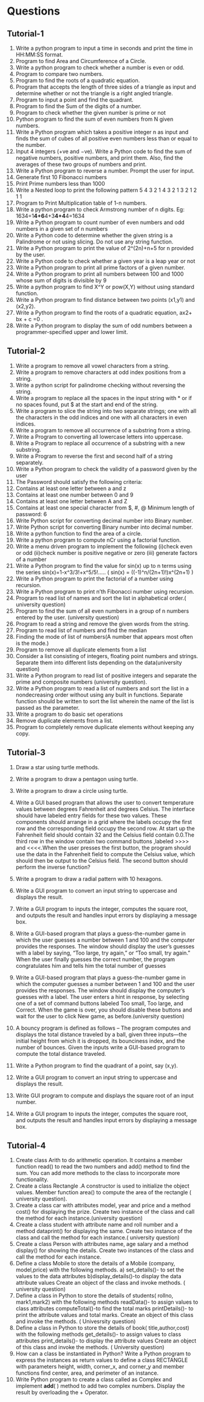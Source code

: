 
# Questions
## Tutorial-1
1.	 Write a python program to input a time in seconds and print the time in
 HH:MM:SS format.
2.	Program to find Area and Circumference of a Circle.
3.	Write a python program to check whether a number is even or odd.
4.	Program to compare two numbers.
5.	Program to find the roots of a quadratic equation.
6.	Program that accepts the length of three sides of a triangle as input and determine whether or not the triangle is a right angled triangle.
7.	Program to input a point and find the quadrant.
8.	Program to find the Sum of the digits of a number.
9.	Program to check whether the given number is prime or not
10.	Python program to find the sum of even numbers from N given numbers.
11.	Write a Python program which takes a positive integer n as input and finds the sum of cubes of all positive even numbers less than or equal to the number.
12.	Input 4 integers (+ve and −ve). Write a Python code to find the sum of negative numbers, positive numbers, and print them. Also, find the averages of these two groups of numbers and print.
13.	Write a Python program to reverse a number. Prompt the user for input.
14.	Generate first 10 Fibonacci numbers
15.	Print Prime numbers less than 1000
16.	Write a Nested loop to print the following pattern
5 4 3 2 1
4 3 2 1
3 2 1
2 1
1
17.	Program to Print Multiplication table of 1-n numbers.
18.	Write a python program to check Armstrong number of n digits.
Eg: 1634=1**4+6**4+3**4+4**4=1634
19.	Write a Python program to count number of even numbers and odd numbers in a given set of n numbers
20.	Write a Python code to determine whether the given string is a Palindrome or not using slicing. Do not use any string function.
21.	Write a Python program to print the value of 2^(2n)+n+5 for n provided by the user.
22.	Write a Python code to check whether a given year is a leap year or not
23.	Write a Python program to print all prime factors of a given number.
24.	Write a Python program to print all numbers between 100 and 1000 whose sum of digits is divisible by 9
25.	Write a python program to find X^Y or pow(X,Y) without using standard function.
26.	Write a Python program to find distance between two points (x1,y1) and (x2,y2).
27.	Write a Python program to find the roots of a quadratic equation, ax2+ bx + c =0 .
28.	Write a Python program to display the sum of odd numbers between a programmer-specified upper and lower limit.

## Tutorial-2
1. Write a program to remove all vowel characters from a string.
2. Write a program to remove characters at odd index positions from a string.
3. Write a python script for palindrome checking without reversing the string.
4. Write a program to replace all the spaces in the input string with * or if no
spaces found, put $ at the start and end of the string.
5. Write a program to slice the string into two separate strings; one with all the
characters in the odd indices and one with all characters in even indices.
6. Write a program to remove all occurrence of a substring from a string.
7. Write a Program to converting all lowercase letters into uppercase.
8. Write a Program to replace all occurrence of a substring with a new substring.
9. Write a Program to reverse the first and second half of a string separately.
10. Write a Python program to check the validity of a password given by the user
11. The Password should satisfy the following criteria:
1. Contains at least one letter between a and z
2. Contains at least one number between 0 and 9
3. Contains at least one letter between A and Z
4. Contains at least one special character from $, #, @
Minimum length of password: 6
12. Write Python script for converting decimal number into Binary number.
13. Write Python script for converting Binary number into decimal number.
14. Write a python function to find the area of a circle.
15. Write a python program to compute nCr using a factorial function.
16. Write a menu driven program to implement the following
(i)check even or odd
(ii)check number is positive negative or zero
(iii) generate factors of a number
17. Write a Python program to find the value for sin(x) up to n terms using the
series
sin(x)=1-x^3/3!+x^5/5!..... ( sin(x) = ((-1)^n/(2n+1)!)x^(2n+1) )
18. Write a Python program to print the factorial of a number using recursion.
19. Write a Python program to print n’th Fibonacci number using recursion.
20. Program to read list of names and sort the list in alphabetical order.( university
question)
21. Program to find the sum of all even numbers in a group of n numbers entered
by the user. (university question)
22. Program to read a string and remove the given words from the string.
23. Program to read list of numbers and find the median
24. Finding the mode of list of numbers(A number that appears most often is the
mode.)
25. Program to remove all duplicate elements from a list
26. Consider a list consisting of integers, floating point numbers and strings.
Separate them into different lists depending on the data(university question)
27. Write a Python program to read list of positive integers and separate the prime
and composite numbers (university question).
28. Write a Python program to read a list of numbers and sort the list in a nondecreasing
order without using any built in functions. Separate function should
be written to sort the list wherein the name of the list is passed as the parameter.
29. Write a program to do basic set operations
30. Remove duplicate elements from a list.
31. Program to completely remove duplicate elements without keeping any copy.

## Tutorial-3
1.	Draw a star using turtle methods.
2.	Write a program to draw a pentagon using turtle.
3.	Write a program to draw a circle using turtle.
4.	Write a GUI based program that allows the user to convert temperature values between degrees Fahrenheit and degrees Celsius.  The interface should have labeled entry fields for these two values. These components should arrange in a grid where the labels occupy the first row and the corresponding field occupy the second row. At start up the Fahrenheit field should contain 32 and the Celsius field contain 0.0.The third row in the window contain two command buttons ,labeled >>>> and <<<<.When the user presses the first button, the program should use the data in the Fahrenheit field to compute the Celsius value, which should then be output to the Celsius field. The second button should perform the inverse function?
5.	Write a program to draw a radial pattern with 10 hexagons.
6.	Write a GUI program to convert an input string to uppercase and displays the result.
7.	Write a GUI program to inputs the integer, computes the square root, and outputs the result and handles input errors by displaying a message box.
8.	Write a GUI-based program that plays a guess-the-number game in which the user guesses a number between 1 and 100 and the computer provides the responses. The window should display the user’s guesses with a label by saying, “Too large, try again,” or “Too small, try again.” When the user finally guesses the correct number, the program congratulates him and tells him the total number of guesses
9.	Write a GUI-based program that plays a guess-the-number game in which the computer guesses a number between 1 and 100 and the user provides the responses. The window should display the computer’s guesses with a label. The user enters a hint in response, by selecting one of a set of command buttons labeled Too small, Too large, and Correct. When the game is over, you should disable these buttons and wait for the user to click New game, as before.(university question)

10.	A bouncy program is defined as follows – The program computes and displays the total
distance traveled by a ball, given three inputs—the initial height from which it is dropped, its bounciness index, and the number of bounces. Given the inputs write a GUI-based program to compute the total distance traveled.
11.	Write a Python program to find the quadrant of a point, say (x,y).
12.	Write a GUI program to convert an input string to uppercase and displays the result.
13.	Write GUI program to compute and displays the square root of an input number.
14.	Write a GUI program to inputs the integer, computes the square root, and outputs the result and handles input errors by displaying a message box.

## Tutorial-4
1.	Create class Arith to do arithmetic operation. It contains a member function read() to read the two numbers and add() method to find the sum. You can add more methods to the class to incorporate more functionality.
2.	Create a class Rectangle .A constructor is used to initialize the object values. Member function area() to compute the area of the rectangle ( university question).
3.	Create a class car with attributes model, year and price and a method cost() for displaying the prize. Create two instance of the class and call the method for each instance.(university question)
4.	Create a class student with attribute name and roll number and a method dataprint() for displaying the same. Create two instance of the class and call the method for each instance.( university question)
5.	Create a class Person with attributes name, age salary and a method display() for showing the details. Create two instances of the class and call the method for each instance.
6.	Define a class Mobile to store the details of a Mobile (company, model,price) with the following methods.
a) set_details()- to set the values to the data attributes
b)display_details()-to display the data attribute values
Create an object of the class and invoke methods. ( university question)
7.	Define a class in Python to store the details of students( rollno, mark1,mark2) with the following methods
readData()- to assign values to class attributes
computeTotal()-to find the total marks
printDetails()- to print the attribute values and total marks.
Create an object of this class and invoke the methods. ( Univesrsity question)
8.	Define a class in Python to store the details of book( title,author,cost) with the following methods
get_details()- to assign values to class attributes
print_details()- to display the attribute values
Create an object of this class and invoke the methods. ( University question)
9.	How can a class be instantiated in Python? Write a Python program to express the instances as return values to define a class RECTANGLE with parameters height, width, corner_x, and corner_y and member functions find center, area, and perimeter of an instance.
10.	Write Python program to create a class called as Complex and implement __add__( ) method to add two complex numbers. Display the result by overloading the + Operator.

